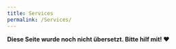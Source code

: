 ```yaml
---
title: Services
permalink: /Services/
---
```


**Diese Seite wurde noch nicht übersetzt. Bitte hilf mit! ❤**
